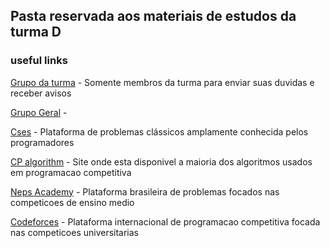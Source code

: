 

## Pasta reservada aos materiais de estudos da turma D

### useful links

[Grupo da turma](https://chat.whatsapp.com/DMrHnx9G3cW18vbNOoWnmR) - Somente membros da turma para enviar suas duvidas e receber avisos

[Grupo Geral]() - 

[Cses](https://cses.fi/problemset/) - Plataforma de problemas clássicos amplamente conhecida pelos programadores

[CP algorithm](https://cp-algorithms.com/) - Site onde esta disponivel a maioria dos algoritmos usados em programacao competitiva

[Neps Academy](https://neps.academy/br/) - Plataforma brasileira de problemas focados nas competicoes de ensino medio

[Codeforces](https://codeforces.com/) - Plataforma internacional de programacao competitiva focada nas competicoes universitarias
